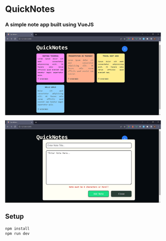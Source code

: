# QuickNotes

<h3>A simple note app built using VueJS</h3>

![Alt text](/public/screen-1.png "QuickNotes Screen 1")

![Alt text](/public/screen-2.png "QuickNotes Screen 2")

## Setup

```
npm install
npm run dev
```
